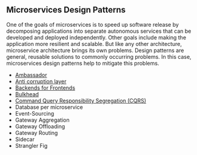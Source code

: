 ## Microservices Design Patterns

One of the goals of microservices is to speed up software release by decomposing applications into separate autonomous services that can be developed and deployed independently. Other goals include making the application more resilient and scalable. But like any other architecture, microservice architecture brings its own problems. Design patterns are general, reusable solutions to commonly occurring problems. In this case, microservices design patterns help to mitigate this problems.

- [Ambassador](https://)
- [Anti corruption layer](https://)
- [Backends for Frontends](https://)
- [Bulkhead](https://)
- [Command Query Responsibility Segregation (CQRS)](https://)
- Database per microservice
- Event-Sourcing
- Gateway Aggregation
- Gateway Offloading
- Gateway Routing
- Sidecar
- Strangler Fig

